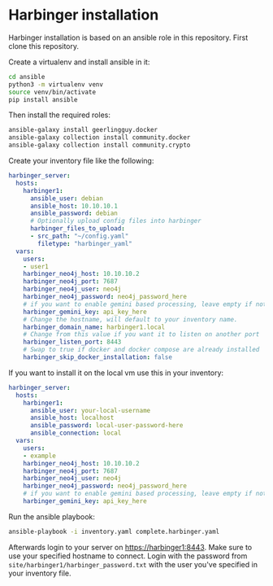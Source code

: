 # Harbinger installation

Harbinger installation is based on an ansible role in this repository.
First clone this repository.

Create a virtualenv and install ansible in it:

```bash
cd ansible
python3 -m virtualenv venv
source venv/bin/activate
pip install ansible
```

Then install the required roles:

```bash
ansible-galaxy install geerlingguy.docker
ansible-galaxy collection install community.docker
ansible-galaxy collection install community.crypto
```

Create your inventory file like the following:

```yaml
harbinger_server:
  hosts:
    harbinger1:
      ansible_user: debian
      ansible_host: 10.10.10.1
      ansible_password: debian
      # Optionally upload config files into harbinger
      harbinger_files_to_upload:
      - src_path: "~/config.yaml"
        filetype: "harbinger_yaml"
  vars:
    users:
    - user1
    harbinger_neo4j_host: 10.10.10.2
    harbinger_neo4j_port: 7687
    harbinger_neo4j_user: neo4j
    harbinger_neo4j_password: neo4j_password_here
    # if you want to enable gemini based processing, leave empty if not needed
    harbinger_gemini_key: api_key_here
    # Change the hostname, will default to your inventory name.
    harbinger_domain_name: harbinger1.local
    # Change from this value if you want it to listen on another port
    harbinger_listen_port: 8443
    # Swap to true if docker and docker compose are already installed
    harbinger_skip_docker_installation: false
```

If you want to install it on the local vm use this in your inventory:

```yaml
harbinger_server:
  hosts:
    harbinger1:
      ansible_user: your-local-username
      ansible_host: localhost
      ansible_password: local-user-password-here
      ansible_connection: local
  vars:
    users:
    - example
    harbinger_neo4j_host: 10.10.10.2
    harbinger_neo4j_port: 7687
    harbinger_neo4j_user: neo4j
    harbinger_neo4j_password: neo4j_password_here
    # if you want to enable gemini based processing, leave empty if not needed
    harbinger_gemini_key: api_key_here
```

Run the ansible playbook:

```bash
ansible-playbook -i inventory.yaml complete.harbinger.yaml
```

Afterwards login to your server on [https://harbinger1:8443](https://harbinger1:8443). Make sure to use your specified hostname to connect. Login with the password from `site/harbinger1/harbinger_password.txt` with the user you've specified in your inventory file.
